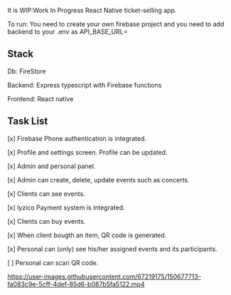 It is WIP:Work In Progress React Native ticket-selling app.

To run: You need to create your own firebase project and you need to add backend to your .env as API_BASE_URL= 

## Stack

Db: FireStore

Backend: Express typescript with Firebase functions

Frontend: React native

## Task List

[x] Firebase Phone authentication is integrated.

[x] Profile and settings screen. Profile can be updated.

[x] Admin and personal panel.

[x] Admin can create, delete, update events such as concerts.

[x] Clients can see events.

[x] Iyzico Payment system is integrated.

[x] Clients can buy events.

[x] When client bougth an item, QR code is generated.

[x] Personal can (only) see his/her assigned events and its participants.

[ ] Personal can scan QR code.



https://user-images.githubusercontent.com/67219175/150677713-fa083c9e-5cff-4def-85d6-b087b5fa5122.mp4


